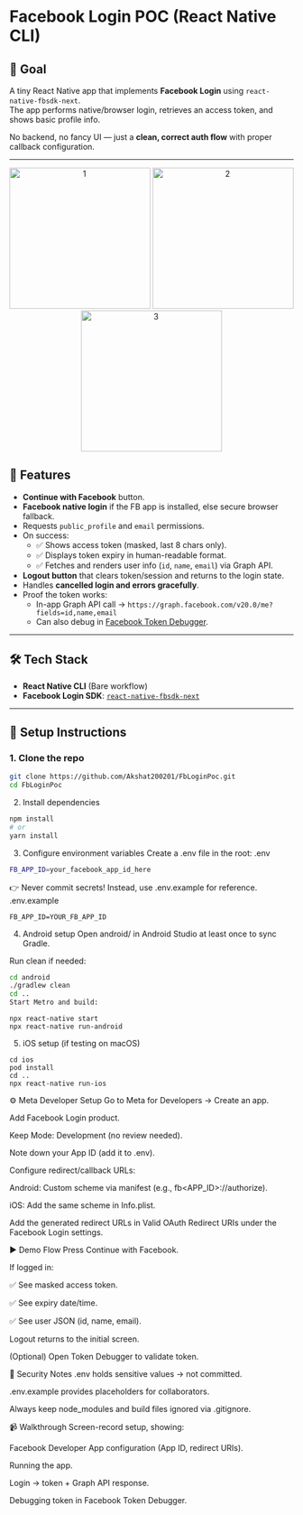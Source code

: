 # Facebook Login POC (React Native CLI)

## 📌 Goal
A tiny React Native app that implements **Facebook Login** using `react-native-fbsdk-next`.  
The app performs native/browser login, retrieves an access token, and shows basic profile info.

No backend, no fancy UI — just a **clean, correct auth flow** with proper callback configuration.

---
<p align="center">
  <img src="https://github.com/user-attachments/assets/a9070d6a-4b82-464c-8bd6-b3b7ce36291c" alt="1" width="250"/>
  <img src="https://github.com/user-attachments/assets/068befb7-33c5-411e-9149-ce71d63de3af" alt="2" width="250"/>
  <img src="https://github.com/user-attachments/assets/17111773-26c2-4955-ac16-96ea8e59a099" alt="3" width="250"/>
</p>


## 🚀 Features
- **Continue with Facebook** button.
- **Facebook native login** if the FB app is installed, else secure browser fallback.
- Requests `public_profile` and `email` permissions.
- On success:
  - ✅ Shows access token (masked, last 8 chars only).
  - ✅ Displays token expiry in human-readable format.
  - ✅ Fetches and renders user info (`id`, `name`, `email`) via Graph API.
- **Logout button** that clears token/session and returns to the login state.
- Handles **cancelled login and errors gracefully**.
- Proof the token works:
  - In-app Graph API call → `https://graph.facebook.com/v20.0/me?fields=id,name,email`
  - Can also debug in [Facebook Token Debugger](https://developers.facebook.com/tools/debug/accesstoken).

---

## 🛠️ Tech Stack
- **React Native CLI** (Bare workflow)
- **Facebook Login SDK**: [`react-native-fbsdk-next`](https://github.com/thebergamo/react-native-fbsdk-next)

---



## 🔧 Setup Instructions

### 1. Clone the repo
```sh
git clone https://github.com/Akshat200201/FbLoginPoc.git
cd FbLoginPoc
```
2. Install dependencies
```sh
npm install
# or
yarn install
```
3. Configure environment variables
Create a .env file in the root:
.env
```sh
FB_APP_ID=your_facebook_app_id_here
```
👉 Never commit secrets!
Instead, use .env.example for reference.
.env.example
```
FB_APP_ID=YOUR_FB_APP_ID
```
4. Android setup
Open android/ in Android Studio at least once to sync Gradle.

Run clean if needed:

```sh
cd android
./gradlew clean
cd ..
Start Metro and build:
```
```
npx react-native start
npx react-native run-android
```
5. iOS setup (if testing on macOS)

```
cd ios
pod install
cd ..
npx react-native run-ios
```

⚙️ Meta Developer Setup
Go to Meta for Developers → Create an app.

Add Facebook Login product.

Keep Mode: Development (no review needed).

Note down your App ID (add it to .env).

Configure redirect/callback URLs:

Android: Custom scheme via manifest (e.g., fb<APP_ID>://authorize).

iOS: Add the same scheme in Info.plist.

Add the generated redirect URLs in Valid OAuth Redirect URIs under the Facebook Login settings.

▶️ Demo Flow
Press Continue with Facebook.

If logged in:

✅ See masked access token.

✅ See expiry date/time.

✅ See user JSON (id, name, email).

Logout returns to the initial screen.

(Optional) Open Token Debugger to validate token.

🧹 Security Notes
.env holds sensitive values → not committed.

.env.example provides placeholders for collaborators.

Always keep node_modules and build files ignored via .gitignore.

📹 Walkthrough
Screen-record setup, showing:

Facebook Developer App configuration (App ID, redirect URIs).

Running the app.

Login → token + Graph API response.

Debugging token in Facebook Token Debugger.
